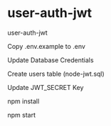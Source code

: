 # user-auth-jwt
user-auth-jwt

Copy .env.example to .env

Update Database Credentials

Create users table (node-jwt.sql)

Update JWT_SECRET Key

npm install

npm start

